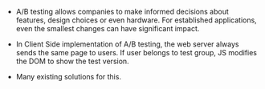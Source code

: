 - A/B testing allows companies to make informed decisions about features, design choices or even hardware. For established applications, even the smallest changes can have significant impact.

- In Client Side implementation of A/B testing, the web server always sends the same page to users. If user belongs to test group, JS modifies the DOM to show the test version.

- Many existing solutions for this.
